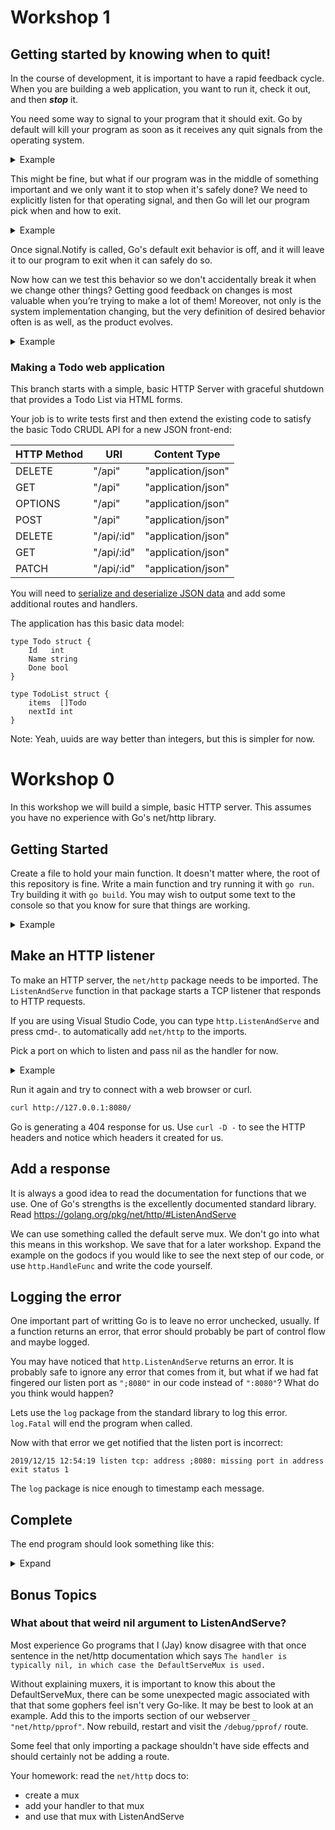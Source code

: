 # Workshop 1
## Getting started by knowing when to quit!
In the course of development, it is important to have a rapid feedback cycle.
When you are building a web application, you want to run it, check it out, and then _**stop**_ it.

You need some way to signal to your program that it should exit. Go by default will kill your program as soon as it receives any quit signals from the operating system.

<details><summary>Example</summary>

Make a file called "main.go" and put this in it:
```go
package main

import (
	"log"
	"os"
)

func main() {
	// Set up logging format
	logger := log.New(os.Stdout,
		"INFO: ",
		log.Ldate|log.Ltime|log.Lshortfile)
	logger.Printf("Starting up!")

    // empty select blocks forever, but yields CPU
	select{}

    logger.Printf("I never get here!")
}
```
When you `go run main.go` in the terminal, if you type "Control-C", your operating system will send an interrupt signal to your program. By default, golang will listen to these signals and stop your program for you.

</details>

This might be fine, but what if our program was in the middle of something important and we only want it to stop when it's safely done?
We need to explicitly listen for that operating signal, and then Go will let our program pick when and how to exit.

<details><summary>Example</summary>

Let's alter our `main.go` file to be this:
```go
package main

import (
	"log"
	"os"
	"os/signal"
	"syscall"
)

func main() {
	logger := log.New(os.Stdout,
		"INFO: ",
		log.Ldate|log.Ltime|log.Lshortfile)
	logger.Printf("Starting up!")

	// make a quit channel for operating system signals, buffered to size 1
	quit := make(chan os.Signal, 1)

	// listen for all interrupt signals, send them to quit channel
	signal.Notify(quit,
		os.Interrupt,    // interrupt = SIGINT = Ctrl+C
		syscall.SIGQUIT, // Ctrl-\
		syscall.SIGTERM, // "the normal way to politely ask a program to terminate"
	)
	logger.Printf("Just going to wait here until you press control-C")
	// block, waiting for receive on quit channel
	sig := <-quit
	logger.Printf("Shutting down after receiving %v signal!", sig)
	// 0 means no errors
	os.Exit(0)
}
```
Here we are making a [channel](https://tour.golang.org/concurrency/2), a typed conduit through which you can send and receive values.

This particular channel is typed for Operating System signals, and can hold a buffer of up to 1 quit signal at a time.

The `<-` is the Go channel `receive` operator, and it will block the program there until a signal on the quit channel is sent.

</details>

Once signal.Notify is called, Go's default exit behavior is off, and it will leave it to our program to exit when it can safely do so.

Now how can we test this behavior so we don't accidentally break it when we change other things?
Getting good feedback on changes is most valuable when you’re trying to make a lot of them! Moreover, not only is the system implementation changing, but the very definition of desired behavior often is as well, as the product evolves.

<details><summary>Example</summary>

Let's change our `main.go` again:
```go
package main

import (
	"log"
	"os"
	"os/signal"
	"syscall"
)

func main() {
	logger := log.New(os.Stdout,
		"INFO: ",
		log.Ldate|log.Ltime|log.Lshortfile)
	logger.Printf("Starting up!")

	Waiter(logger)
	os.Exit(0)
}

func Waiter(logger *log.Logger) {
	quit := make(chan os.Signal, 1)

	// listen for all interrupt signals, send them to quit channel
	signal.Notify(quit,
		os.Interrupt,    // interrupt = SIGINT = Ctrl+C
		syscall.SIGQUIT, // Ctrl-\
		syscall.SIGTERM, // "the normal way to politely ask a program to terminate"
	)
	logger.Printf("Just going to wait here until you press control-C")
	// block, waiting for receive on quit channel
	sig := <-quit
	logger.Printf("Shutting down after receiving %v signal!", sig)
	// 0 means no errors
}
```
This extracts the waiting functionality into something that can be called from a test, unlike `main()`.

Now add a new file called `main_test.go`:

```go
package main

import (
	"io/ioutil"
	"log"
	"os"
	"os/signal"
	"syscall"
	"testing"
	"time"
)

func TestWaiter(t *testing.T) {
	t.Run("Wait with func", func(t *testing.T) {
		var finished bool
		// Get the operating system process
		proc, err := os.FindProcess(os.Getpid())
		if err != nil {
			t.Fatal(err)
		}
		// Discard noisy logs
		logger := log.New(ioutil.Discard, "", log.LstdFlags)
		go func() {
			Waiter(logger)
			finished = true
		}()
		// if we signal too early, Waiter isn't listening yet
		time.Sleep(10 * time.Millisecond)
		//Send the SIGQUIT
		proc.Signal(syscall.SIGQUIT)
		// if we test finished too early, finished may not have been updated yet
		time.Sleep(10 * time.Millisecond)
		//reset signal notification
		signal.Reset()
		if !finished {
			t.Error("Waiter Did Not Exit")
		}
	})
}
```
If we run `go test`, then it will verify that Waiter listens, blocks, receives, and then returns.
</details>

### Making a Todo web application

This branch starts with a simple, basic HTTP Server with graceful shutdown that
provides a Todo List via HTML forms.

Your job is to write tests first and then extend the existing code to satisfy the basic Todo CRUDL API for a new JSON front-end:

| HTTP Method | URI | Content Type |
|---|---|---|
| DELETE | "/api" | "application/json" |
| GET | "/api" | "application/json" |
| OPTIONS | "/api" | "application/json" |
| POST | "/api" | "application/json" |
| DELETE | "/api/:id" | "application/json" |
| GET | "/api/:id" | "application/json" |
| PATCH | "/api/:id" | "application/json" |

You will need to [serialize and deserialize JSON data](https://gobyexample.com/json)
and add some additional routes and handlers.

The application has this basic data model:

```
type Todo struct {
	Id   int
	Name string
	Done bool
}

type TodoList struct {
	items  []Todo
	nextId int
}
```


Note: Yeah, uuids are way better than integers, but this is simpler for now.

# Workshop 0

In this workshop we will build a simple, basic HTTP server. This assumes you have no experience with Go's net/http library.

## Getting Started

Create a file to hold your main function. It doesn't matter where, the root of this repository is fine. Write a main function and try running it with `go run`. Try building it with `go build`. You may wish to output some text to the console so that you know for sure that things are working.

<details><summary>Example</summary>

```go
package main

import "fmt"

func main() {
       fmt.Println("hello world")
}

```

</details>

## Make an HTTP listener

To make an HTTP server, the `net/http` package needs to be imported. The `ListenAndServe` function in that package starts a TCP listener that responds to HTTP requests.

If you are using Visual Studio Code, you can type `http.ListenAndServe` and press cmd-. to automatically add `net/http` to the imports.

Pick a port on which to listen and pass nil as the handler for now.

<details><summary>Example</summary>

```go
package main

import (
    "net/http"
)

func main() {
    http.ListenAndServe(":8080", nil)
}
```

</details>

Run it again and try to connect with a web browser or curl.

```sh
curl http://127.0.0.1:8080/
```

Go is generating a 404 response for us. Use `curl -D -` to see the HTTP headers and notice which headers it created for us.

## Add a response

It is always a good idea to read the documentation for functions that we use. One of Go's strengths is the excellently documented standard library. Read https://golang.org/pkg/net/http/#ListenAndServe

We can use something called the default serve mux. We don't go into what this means in this workshop. We save that for a later workshop. Expand the example on the godocs if you would like to see the next step of our code, or use `http.HandleFunc` and write the code yourself.

## Logging the error

One important part of writting Go is to leave no error unchecked, usually. If a function returns an error, that error should probably be part of control flow and maybe logged.

You may have noticed that `http.ListenAndServe` returns an error. It is probably safe to ignore any error that comes from it, but what if we had fat fingered our listen port as `";8080"` in our code instead of `":8080"`? What do you think would happen?

Lets use the `log` package from the standard library to log this error. `log.Fatal` will end the program when called.

Now with that error we get notified that the listen port is incorrect:

```
2019/12/15 12:54:19 listen tcp: address ;8080: missing port in address
exit status 1
```

The `log` package is nice enough to timestamp each message.

## Complete

The end program should look something like this:

<details><summary>Expand</summary>

```
package main

import (
    "fmt"
    "log"
    "net/http"
)

func main() {
    http.HandleFunc("/", http.HandlerFunc(func(w http.ResponseWriter, r *http.Request) {
        fmt.Fprintln(w, "Hello World")
    }))
    log.Fatal(http.ListenAndServe(":8080", nil))
}
</details>
```

</details>

## Bonus Topics

### What about that weird nil argument to ListenAndServe?

Most experience Go programs that I (Jay) know disagree with that once sentence in the net/http documentation which says `The handler is typically nil, in which case the DefaultServeMux is used.`

Without explaining muxers, it is important to know this about the DefaultServeMux, there can be some unexpected magic associated with that that some gophers feel isn't very Go-like. It may be best to look at an example. Add this to the imports section of our webserver `_ "net/http/pprof"`. Now rebuild, restart and visit the `/debug/pprof/` route.

Some feel that only importing a package shouldn't have side effects and should certainly not be adding a route.

Your homework: read the `net/http` docs to:

- create a mux
- add your handler to that mux
- and use that mux with ListenAndServe
